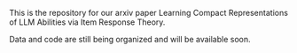 This is the repository for our arxiv paper Learning Compact Representations of LLM Abilities via Item Response Theory.

Data and code are still being organized and will be available soon.
